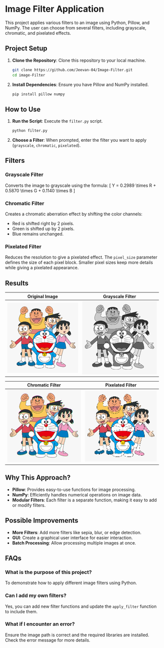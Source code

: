 # Image Filter Application

This project applies various filters to an image using Python, Pillow, and NumPy. The user can choose from several filters, including grayscale, chromatic, and pixelated effects.

## Project Setup

1. **Clone the Repository**: Clone this repository to your local machine.
   ```bash
   git clone https://github.com/Jeevan-04/Image-Filter.git
   cd image-Filter
   ```

2. **Install Dependencies**: Ensure you have Pillow and NumPy installed.
   ```bash
   pip install pillow numpy
   ```

## How to Use

1. **Run the Script**: Execute the `filter.py` script.
   ```bash
   python filter.py
   ```

2. **Choose a Filter**: When prompted, enter the filter you want to apply (`grayscale`, `chromatic`, `pixelated`).

## Filters

### Grayscale Filter
Converts the image to grayscale using the formula:
\[ Y = 0.2989 \times R + 0.5870 \times G + 0.1140 \times B \]

### Chromatic Filter
Creates a chromatic aberration effect by shifting the color channels:
- Red is shifted right by 2 pixels.
- Green is shifted up by 2 pixels.
- Blue remains unchanged.

### Pixelated Filter
Reduces the resolution to give a pixelated effect. The `pixel_size` parameter defines the size of each pixel block. Smaller pixel sizes keep more details while giving a pixelated appearance.

## Results

| Original Image | Grayscale Filter |
|----------------|------------------|
| ![Original Image](image.png) | ![Grayscale Filter](grayscale_filter.jpg) |

| Chromatic Filter | Pixelated Filter |
|------------------|------------------|
| ![Chromatic Filter](chromatic_filter.jpg) | ![Pixelated Filter](pixelated_filter.jpg) |

## Why This Approach?

- **Pillow**: Provides easy-to-use functions for image processing.
- **NumPy**: Efficiently handles numerical operations on image data.
- **Modular Filters**: Each filter is a separate function, making it easy to add or modify filters.

## Possible Improvements

- **More Filters**: Add more filters like sepia, blur, or edge detection.
- **GUI**: Create a graphical user interface for easier interaction.
- **Batch Processing**: Allow processing multiple images at once.

## FAQs

### What is the purpose of this project?
To demonstrate how to apply different image filters using Python.

### Can I add my own filters?
Yes, you can add new filter functions and update the `apply_filter` function to include them.

### What if I encounter an error?
Ensure the image path is correct and the required libraries are installed. Check the error message for more details.
